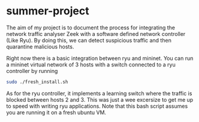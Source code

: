# summer-project

The aim of my project is to document the process for integrating the network traffic analyser Zeek with a software defined network controller (Like Ryu). By doing this, we can detect suspicious traffic and then quarantine malicious hosts.

Right now there is a basic integration between ryu and mininet. You can run a mininet virtual network of 3 hosts with a switch connected to a ryu controller by running 

```Bash
sudo ./fresh_install.sh
```

As for the ryu controller, it implements a learning switch where the traffic is blocked between hosts 2 and 3. This was just a wee excersize to get me up to speed with writing ryu applications. Note that this bash script assumes you are running it on a fresh ubuntu VM.
